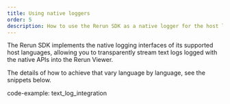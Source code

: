 ```yaml
---
title: Using native loggers
order: 5
description: How to use the Rerun SDK as a native logger for the host language
---
```


The Rerun SDK implements the native logging interfaces of its supported host languages, allowing you to transparently stream text logs logged with the native APIs into the Rerun Viewer.

The details of how to achieve that vary language by language, see the snippets below.

code-example: text_log_integration

<picture>
  <img src="https://static.rerun.io/text_log_integration/9737d0c986325802a9885499d6fcc773b1736488/full.png" alt="">
  <source media="(max-width: 480px)" srcset="https://static.rerun.io/text_log_integration/9737d0c986325802a9885499d6fcc773b1736488/480w.png">
  <source media="(max-width: 768px)" srcset="https://static.rerun.io/text_log_integration/9737d0c986325802a9885499d6fcc773b1736488/768w.png">
  <source media="(max-width: 1024px)" srcset="https://static.rerun.io/text_log_integration/9737d0c986325802a9885499d6fcc773b1736488/1024w.png">
  <source media="(max-width: 1200px)" srcset="https://static.rerun.io/text_log_integration/9737d0c986325802a9885499d6fcc773b1736488/1200w.png">
</picture>
